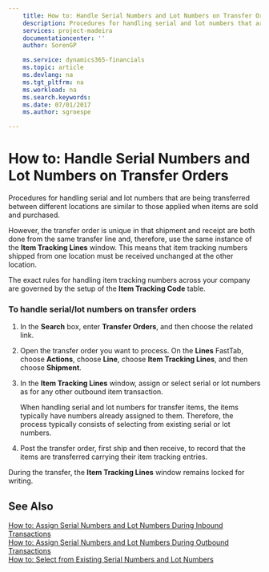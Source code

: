 ```yaml
---
    title: How to: Handle Serial Numbers and Lot Numbers on Transfer Orders | Microsoft Docs
    description: Procedures for handling serial and lot numbers that are being transferred between different locations are similar to those applied when items are sold and purchased.
    services: project-madeira
    documentationcenter: ''
    author: SorenGP

    ms.service: dynamics365-financials
    ms.topic: article
    ms.devlang: na
    ms.tgt_pltfrm: na
    ms.workload: na
    ms.search.keywords:
    ms.date: 07/01/2017
    ms.author: sgroespe

---
```

# How to: Handle Serial Numbers and Lot Numbers on Transfer Orders
Procedures for handling serial and lot numbers that are being transferred between different locations are similar to those applied when items are sold and purchased.  
  
 However, the transfer order is unique in that shipment and receipt are both done from the same transfer line and, therefore, use the same instance of the **Item Tracking Lines** window. This means that item tracking numbers shipped from one location must be received unchanged at the other location.  
  
 The exact rules for handling item tracking numbers across your company are governed by the setup of the  **Item Tracking Code** table.  
  
### To handle serial/lot numbers on transfer orders  
  
1.  In the **Search** box, enter **Transfer Orders**, and then choose the related link.  
  
2.  Open the transfer order you want to process. On the **Lines** FastTab, choose **Actions**, choose **Line**, choose **Item Tracking Lines**, and then choose **Shipment**.  
  
3.  In the **Item Tracking Lines** window, assign or select serial or lot numbers as for any other outbound item transaction.  
  
     When handling serial and lot numbers for transfer items, the items typically have numbers already assigned to them. Therefore, the process typically consists of selecting from existing serial or lot numbers.  
  
4.  Post the transfer order, first ship and then receive, to record that the items are transferred carrying their item tracking entries.  
  
 During the transfer, the **Item Tracking Lines** window remains locked for writing.  
  
## See Also  
 [How to: Assign Serial Numbers and Lot Numbers During Inbound Transactions](../how-to-assign-serial-numbers-and-lot-numbers-during-inbound-transactions.md)   
 [How to: Assign Serial Numbers and Lot Numbers During Outbound Transactions](../how-to-assign-serial-numbers-and-lot-numbers-during-outbound-transactions.md)   
 [How to: Select from Existing Serial Numbers and Lot Numbers](../how-to-select-from-existing-serial-numbers-and-lot-numbers.md)